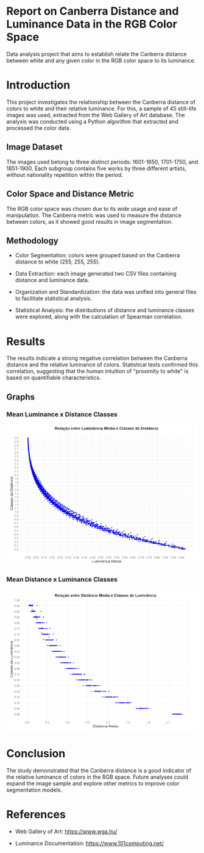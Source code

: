 # Report on Canberra Distance and Luminance Data in the RGB Color Space
Data analysis project that aims to establish relate the Canberra distance between white and any given color in the RGB color space to its luminance. 

# Introduction

This project investigates the relationship between the Canberra distance of colors to white and their relative luminance. For this, a sample of 45 still-life images was used, extracted from the Web Gallery of Art database. The analysis was conducted using a Python algorithm that extracted and processed the color data.

## Image Dataset

The images used belong to three distinct periods: 1601-1650, 1701-1750, and 1851-1900. Each subgroup contains five works by three different artists, without nationality repetition within the period.

## Color Space and Distance Metric

The RGB color space was chosen due to its wide usage and ease of manipulation. The Canberra metric was used to measure the distance between colors, as it showed good results in image segmentation.

## Methodology

* Color Segmentation: colors were grouped based on the Canberra distance to white (255, 255, 255).

* Data Extraction: each image generated two CSV files containing distance and luminance data.

* Organization and Standardization: the data was unified into general files to facilitate statistical analysis.

* Statistical Analysis: the distributions of distance and luminance classes were explored, along with the calculation of Spearman correlation.

# Results

The results indicate a strong negative correlation between the Canberra distance and the relative luminance of colors. Statistical tests confirmed this correlation, suggesting that the human intuition of "proximity to white" is based on quantifiable characteristics.

## Graphs

### Mean Luminance x Distance Classes
<img src='med_lum_dist_graph.PNG'>

### Mean Distance x Luminance Classes
<img src='med_dist_lum_graph.PNG'>

# Conclusion

The study demonstrated that the Canberra distance is a good indicator of the relative luminance of colors in the RGB space. Future analyses could expand the image sample and explore other metrics to improve color segmentation models.

# References

* Web Gallery of Art: https://www.wga.hu/

* Luminance Documentation: https://www.101computing.net/

